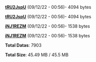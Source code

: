 [**tRU2JspU**](/data/tRU2JspU.txt) (09/12/22 - 00:56)- 4094 bytes

[**tRU2JspU**](/data/tRU2JspU.txt) (09/12/22 - 00:56)- 4094 bytes

[**iNJ1REZM**](/data/iNJ1REZM.txt) (09/12/22 - 00:56)- 1538 bytes

[**iNJ1REZM**](/data/iNJ1REZM.txt) (09/12/22 - 00:56)- 1538 bytes

**Total Datas**: 7903

**Total Size**: 45.49 MB / 45.5 MB